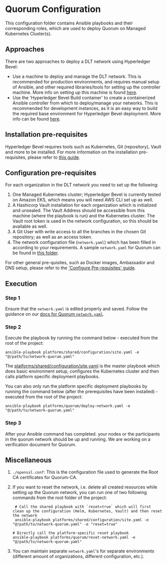 [//]: # (##############################################################################################)
[//]: # (Copyright Accenture. All Rights Reserved.)
[//]: # (SPDX-License-Identifier: Apache-2.0)
[//]: # (##############################################################################################)

# Quorum Configuration
This configuration folder contains Ansible playbooks and their corresponding roles, which are used to deploy Quorum on Managed Kubernetes Cluster(s).


## Approaches
There are two approaches to deploy a DLT network using Hyperledger Bevel: 
- Use a machine to deploy and manage the DLT network. This is recommended for production environments, and requires manual setup of Ansible, and other required libraries/tools for setting up the controller machine. More info on setting up this machine is found [here](https://bevel.readthedocs.io/en/latest/operations/configure_prerequisites.html#ansible-inventory-file).
- Use the 'Hyperledger Bevel Build container' to create a containerized Ansible controller from which to deploy/manage your networks. This is recommended for development instances, as it is an easy way to build the required base environment for Hyperledger Bevel deployment. More info can be found [here](https://bevel.readthedocs.io/en/latest/developer/docker-build.html).

## Installation pre-requisites
Hyperledger Bevel requires tools such as Kubernetes, Git (repository), Vault and more to be installed.
For more information on the installation pre-requisites, please refer to [this guide](https://bevel.readthedocs.io/en/latest/prerequisites.html).

## Configuration pre-requisites
For each organization in the DLT network you need to set up the following:
1. One Managed Kubernetes cluster; Hyperledger Bevel is currently tested on Amazon EKS, which means you will need AWS CLI set up as well.
2. A Hashicorp Vault installation for each organization which is initialized and unsealed. The Vault Address should be accessible from this machine (where the playbook is run) and the Kubernetes cluster. The Vault root token is used in the network configuration, so this should be available as well.
3. A Git User with write access to all the branches in the chosen Git repository; as well as an access token.
4. The network configuration file (`network.yaml`) which has been filled in according to your requirements. A sample `network.yaml` for Quorum can be found in [this folder](./samples/).

For other general pre-quisites, such as Docker images, Ambassador and DNS setup, please refer to the ['Configure Pre-requisites' guide](https://bevel.readthedocs.io/en/latest/operations/configure_prerequisites.html).

## Execution 
### Step 1
Ensure that the `network.yaml` is edited properly and saved. Follow the guidance on our [docs for Quorum `network.yaml`](https://bevel.readthedocs.io/en/latest/operations/quorum_networkyaml.html).


### Step 2
Execute the playbook by running the command below - executed from the root of the project:
```
ansible-playbook platforms/shared/configuration/site.yaml -e "@/path/to/network-quorum.yaml"
```
The [platforms/shared/configuration/site.yaml](../../shared/configuration/site.yaml) is the master playbook which does basic environment setup, configures the Kubernetes cluster and then calls platform specific deployment playbooks.

You can also only run the platform specific deployment playbooks by running the command below (after the prerequisites have been installed) - executed from the root of the project:
```
ansible-playbook platforms/quorum/deploy-network.yaml -e "@/path/to/network-quorum.yaml"
```

### Step 3
After your Ansible command has completed. your nodes or the participants in the quorum network should be up and running. We are working on a verification document for Quorum.

## Miscellaneous

1. `./openssl.conf`: This is the configuration file used to generate the Root CA certificates for Quorum-CA.

2. If you want to reset the network, i.e. delete all created resources while setting up the Quorum network, you can run one of two following commands from the root folder of the project:
   ```
    # Call the shared playbook with `reset=true` which will first clean up the configuration (Helm, Kubernetes, Vault) and then reset the network
    ansible-playbook platforms/shared/configuration/site.yaml -e "@/path/to/network-quorum.yaml" -e "reset=true"  
    ```
    ```
    # Directly call the platform-specific reset playbook
    ansible-playbook platforms/quorum/reset-network.yaml -e "@/path/to/network-quorum.yaml" 
    ```
3. You can maintain separate `network.yaml`'s for separate environments (different amount of organizations, different configuration, etc.).
